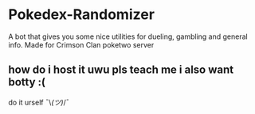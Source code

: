 # Pokedex-Randomizer
A bot that gives you some nice utilities for dueling, gambling and general info. Made for Crimson Clan poketwo server

## how do i host it uwu pls teach me i also want botty :(
do it urself    ¯\\_(ツ)_/¯
